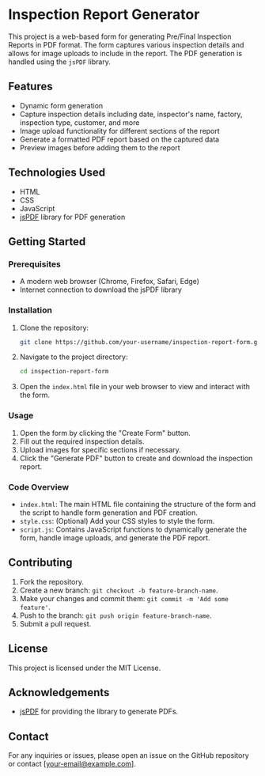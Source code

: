 # Inspection Report Generator

This project is a web-based form for generating Pre/Final Inspection Reports in PDF format. The form captures various inspection details and allows for image uploads to include in the report. The PDF generation is handled using the `jsPDF` library.

## Features

- Dynamic form generation
- Capture inspection details including date, inspector's name, factory, inspection type, customer, and more
- Image upload functionality for different sections of the report
- Generate a formatted PDF report based on the captured data
- Preview images before adding them to the report

## Technologies Used

- HTML
- CSS
- JavaScript
- [jsPDF](https://github.com/parallax/jsPDF) library for PDF generation

## Getting Started

### Prerequisites

- A modern web browser (Chrome, Firefox, Safari, Edge)
- Internet connection to download the jsPDF library

### Installation

1. Clone the repository:
    ```bash
    git clone https://github.com/your-username/inspection-report-form.git
    ```

2. Navigate to the project directory:
    ```bash
    cd inspection-report-form
    ```

3. Open the `index.html` file in your web browser to view and interact with the form.

### Usage

1. Open the form by clicking the "Create Form" button.
2. Fill out the required inspection details.
3. Upload images for specific sections if necessary.
4. Click the "Generate PDF" button to create and download the inspection report.

### Code Overview

- `index.html`: The main HTML file containing the structure of the form and the script to handle form generation and PDF creation.
- `style.css`: (Optional) Add your CSS styles to style the form.
- `script.js`: Contains JavaScript functions to dynamically generate the form, handle image uploads, and generate the PDF report.

## Contributing

1. Fork the repository.
2. Create a new branch: `git checkout -b feature-branch-name`.
3. Make your changes and commit them: `git commit -m 'Add some feature'`.
4. Push to the branch: `git push origin feature-branch-name`.
5. Submit a pull request.

## License

This project is licensed under the MIT License.

## Acknowledgements

- [jsPDF](https://github.com/parallax/jsPDF) for providing the library to generate PDFs.

## Contact

For any inquiries or issues, please open an issue on the GitHub repository or contact [your-email@example.com].

